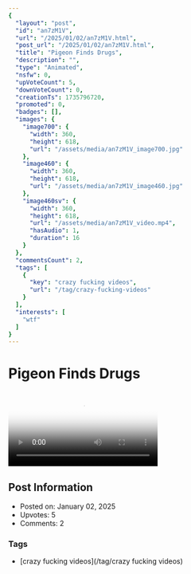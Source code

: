 ```yaml
---
{
  "layout": "post",
  "id": "an7zM1V",
  "url": "/2025/01/02/an7zM1V.html",
  "post_url": "/2025/01/02/an7zM1V.html",
  "title": "Pigeon Finds Drugs",
  "description": "",
  "type": "Animated",
  "nsfw": 0,
  "upVoteCount": 5,
  "downVoteCount": 0,
  "creationTs": 1735796720,
  "promoted": 0,
  "badges": [],
  "images": {
    "image700": {
      "width": 360,
      "height": 618,
      "url": "/assets/media/an7zM1V_image700.jpg"
    },
    "image460": {
      "width": 360,
      "height": 618,
      "url": "/assets/media/an7zM1V_image460.jpg"
    },
    "image460sv": {
      "width": 360,
      "height": 618,
      "url": "/assets/media/an7zM1V_video.mp4",
      "hasAudio": 1,
      "duration": 16
    }
  },
  "commentsCount": 2,
  "tags": [
    {
      "key": "crazy fucking videos",
      "url": "/tag/crazy-fucking-videos"
    }
  ],
  "interests": [
    "wtf"
  ]
}
---
```


# Pigeon Finds Drugs

<video controls playsinline loop poster="/assets/media/an7zM1V_image460.jpg">
  <source src="/assets/media/an7zM1V_video.mp4" type="video/mp4">
  Your browser does not support the video tag.
</video>

## Post Information

- Posted on: January 02, 2025
- Upvotes: 5
- Comments: 2

### Tags

- [crazy fucking videos](/tag/crazy fucking videos)
